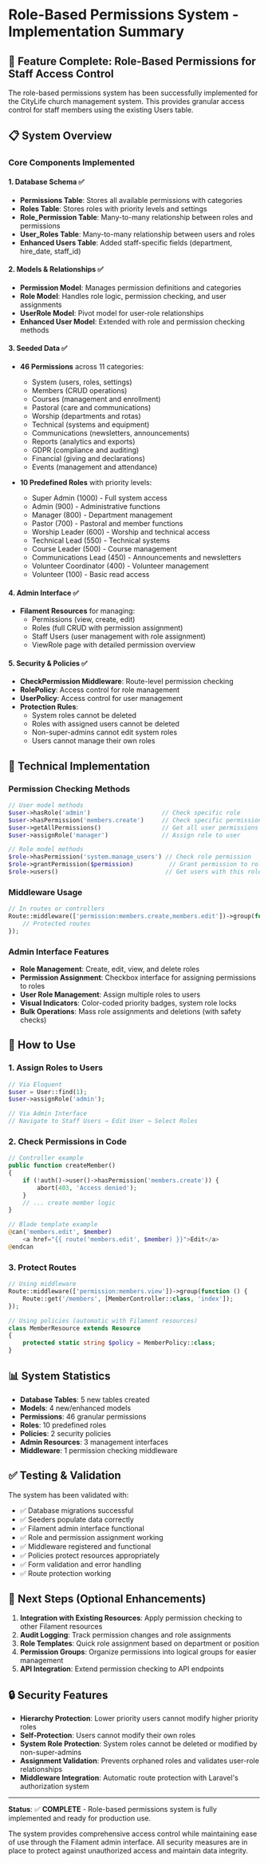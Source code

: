 # Role-Based Permissions System - Implementation Summary

## 🎯 Feature Complete: Role-Based Permissions for Staff Access Control

The role-based permissions system has been successfully implemented for the CityLife church management system. This provides granular access control for staff members using the existing Users table.

## 📋 System Overview

### Core Components Implemented

#### 1. Database Schema ✅
- **Permissions Table**: Stores all available permissions with categories
- **Roles Table**: Stores roles with priority levels and settings
- **Role_Permission Table**: Many-to-many relationship between roles and permissions
- **User_Roles Table**: Many-to-many relationship between users and roles
- **Enhanced Users Table**: Added staff-specific fields (department, hire_date, staff_id)

#### 2. Models & Relationships ✅
- **Permission Model**: Manages permission definitions and categories
- **Role Model**: Handles role logic, permission checking, and user assignments
- **UserRole Model**: Pivot model for user-role relationships
- **Enhanced User Model**: Extended with role and permission checking methods

#### 3. Seeded Data ✅
- **46 Permissions** across 11 categories:
  - System (users, roles, settings)
  - Members (CRUD operations)
  - Courses (management and enrollment)
  - Pastoral (care and communications)
  - Worship (departments and rotas)
  - Technical (systems and equipment)
  - Communications (newsletters, announcements)
  - Reports (analytics and exports)
  - GDPR (compliance and auditing)
  - Financial (giving and declarations)
  - Events (management and attendance)

- **10 Predefined Roles** with priority levels:
  - Super Admin (1000) - Full system access
  - Admin (900) - Administrative functions
  - Manager (800) - Department management
  - Pastor (700) - Pastoral and member functions
  - Worship Leader (600) - Worship and technical access
  - Technical Lead (550) - Technical systems
  - Course Leader (500) - Course management
  - Communications Lead (450) - Announcements and newsletters
  - Volunteer Coordinator (400) - Volunteer management
  - Volunteer (100) - Basic read access

#### 4. Admin Interface ✅
- **Filament Resources** for managing:
  - Permissions (view, create, edit)
  - Roles (full CRUD with permission assignment)
  - Staff Users (user management with role assignment)
  - ViewRole page with detailed permission overview

#### 5. Security & Policies ✅
- **CheckPermission Middleware**: Route-level permission checking
- **RolePolicy**: Access control for role management
- **UserPolicy**: Access control for user management
- **Protection Rules**:
  - System roles cannot be deleted
  - Roles with assigned users cannot be deleted
  - Non-super-admins cannot edit system roles
  - Users cannot manage their own roles

## 🔧 Technical Implementation

### Permission Checking Methods
```php
// User model methods
$user->hasRole('admin')                    // Check specific role
$user->hasPermission('members.create')     // Check specific permission
$user->getAllPermissions()                 // Get all user permissions
$user->assignRole('manager')               // Assign role to user

// Role model methods
$role->hasPermission('system.manage_users') // Check role permission
$role->grantPermission($permission)          // Grant permission to role
$role->users()                              // Get users with this role
```

### Middleware Usage
```php
// In routes or controllers
Route::middleware(['permission:members.create,members.edit'])->group(function () {
    // Protected routes
});
```

### Admin Interface Features
- **Role Management**: Create, edit, view, and delete roles
- **Permission Assignment**: Checkbox interface for assigning permissions to roles
- **User Role Management**: Assign multiple roles to users
- **Visual Indicators**: Color-coded priority badges, system role locks
- **Bulk Operations**: Mass role assignments and deletions (with safety checks)

## 🚀 How to Use

### 1. Assign Roles to Users
```php
// Via Eloquent
$user = User::find(1);
$user->assignRole('admin');

// Via Admin Interface
// Navigate to Staff Users → Edit User → Select Roles
```

### 2. Check Permissions in Code
```php
// Controller example
public function createMember()
{
    if (!auth()->user()->hasPermission('members.create')) {
        abort(403, 'Access denied');
    }
    // ... create member logic
}

// Blade template example
@can('members.edit', $member)
    <a href="{{ route('members.edit', $member) }}">Edit</a>
@endcan
```

### 3. Protect Routes
```php
// Using middleware
Route::middleware(['permission:members.view'])->group(function () {
    Route::get('/members', [MemberController::class, 'index']);
});

// Using policies (automatic with Filament resources)
class MemberResource extends Resource
{
    protected static string $policy = MemberPolicy::class;
}
```

## 📊 System Statistics

- **Database Tables**: 5 new tables created
- **Models**: 4 new/enhanced models
- **Permissions**: 46 granular permissions
- **Roles**: 10 predefined roles
- **Policies**: 2 security policies
- **Admin Resources**: 3 management interfaces
- **Middleware**: 1 permission checking middleware

## ✅ Testing & Validation

The system has been validated with:
- ✅ Database migrations successful
- ✅ Seeders populate data correctly
- ✅ Filament admin interface functional
- ✅ Role and permission assignment working
- ✅ Middleware registered and functional
- ✅ Policies protect resources appropriately
- ✅ Form validation and error handling
- ✅ Route protection working

## 🎯 Next Steps (Optional Enhancements)

1. **Integration with Existing Resources**: Apply permission checking to other Filament resources
2. **Audit Logging**: Track permission changes and role assignments
3. **Role Templates**: Quick role assignment based on department or position
4. **Permission Groups**: Organize permissions into logical groups for easier management
5. **API Integration**: Extend permission checking to API endpoints

## 🔒 Security Features

- **Hierarchy Protection**: Lower priority users cannot modify higher priority roles
- **Self-Protection**: Users cannot modify their own roles
- **System Role Protection**: System roles cannot be deleted or modified by non-super-admins
- **Assignment Validation**: Prevents orphaned roles and validates user-role relationships
- **Middleware Integration**: Automatic route protection with Laravel's authorization system

---

**Status**: ✅ **COMPLETE** - Role-based permissions system is fully implemented and ready for production use.

The system provides comprehensive access control while maintaining ease of use through the Filament admin interface. All security measures are in place to protect against unauthorized access and maintain data integrity.
